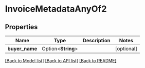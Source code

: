 # InvoiceMetadataAnyOf2

## Properties

Name | Type | Description | Notes
------------ | ------------- | ------------- | -------------
**buyer_name** | Option<**String**> |  | [optional]

[[Back to Model list]](../README.md#documentation-for-models) [[Back to API list]](../README.md#documentation-for-api-endpoints) [[Back to README]](../README.md)


